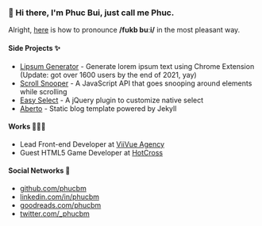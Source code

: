 ### 👋 Hi there, I'm Phuc Bui, just call me Phuc.

Alright, [here](https://youtu.be/pV3RZgpoGEU?t=33) is how to pronounce **/fʊkb buːi/** in the most pleasant way.

#### Side Projects ✨

- [Lipsum Generator](https://chrome.google.com/webstore/detail/lipsum-generator/fepopmflofkppphpkfjdbmimglkeifna) - Generate lorem ipsum text using Chrome Extension (Update: got over 1600 users by the end of 2021, yay)
- [Scroll Snooper](https://github.com/phucbm/scroll-snooper) - A JavaScript API that goes snooping around elements while scrolling
- [Easy Select](https://github.com/viivue/easy-select) - A jQuery plugin to customize native select
- [Aberto](https://github.com/phucbm/aberto) - Static blog template powered by Jekyll

#### Works 🧑🏻‍💻

- Lead Front-end Developer at [ViiVue Agency](https://viivue.com)
- Guest HTML5 Game Developer at [HotCross](https://hotcross.com/)

#### Social Networks 👀

- [github.com/phucbm](https://github.com/phucbm)
- [linkedin.com/in/phucbm](https://www.linkedin.com/in/phucbm/)
- [goodreads.com/phucbm](https://www.goodreads.com/phucbm)
- [twitter.com/_phucbm](https://twitter.com/_phucbm)
